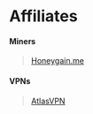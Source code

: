 # Affiliates

#### Miners
> [Honeygain.me](https://github.com/InvalidNoah/Affiliates/blob/f520e1f42f5aa3a26145c8c1cb8b4bee948c849a/miners/Honeygain.md)


#### VPNs
> [AtlasVPN](https://github.com/InvalidNoah/Affiliates/blob/f520e1f42f5aa3a26145c8c1cb8b4bee948c849a/vpns/AtlasVPN.md)

